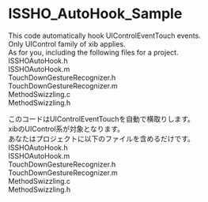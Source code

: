 ISSHO_AutoHook_Sample
=====================

This code automatically hook UIControlEventTouch events.  
Only UIControl family of xib applies.  
As for you, including the following files for a project.  
ISSHOAutoHook.h  
ISSHOAutoHook.m  
TouchDownGestureRecognizer.h  
TouchDownGestureRecognizer.m  
MethodSwizzling.c  
MethodSwizzling.h  

このコードはUIControlEventTouchを自動で横取りします。  
xibのUIControl系が対象となります。  
あなたはプロジェクトに以下のファイルを含めるだけです。  
ISSHOAutoHook.h  
ISSHOAutoHook.m  
TouchDownGestureRecognizer.h  
TouchDownGestureRecognizer.m  
MethodSwizzling.c  
MethodSwizzling.h  
